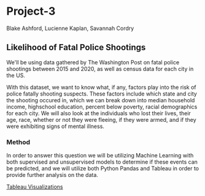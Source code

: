 # Project-3
Blake Ashford, Lucienne Kaplan, Savannah Cordry

## Likelihood of Fatal Police Shootings
We'll be using data gathered by The Washington Post on fatal police shootings between 2015 and 2020, as well as census data for each city in the US.

With this dataset, we want to know what, if any, factors play into the risk of police fatally shooting suspects. These factors include which state and city the shooting occured in, which we can break down into median household income, highschool education, percent below poverty, racial demographics for each city. We will also look at the individuals who lost their lives, their age, race, whether or not they were fleeing, if they were armed, and if they were exhibiting signs of mental illness.

### Method
In order to answer this question we will be utilizing Machine Learning with both supervised and unsupervised models to determine if these events can be predicted, and we will utilize both Python Pandas and Tableau in order to provide further analysis on the data.

[Tableau Visualizations](https://public.tableau.com/profile/blake.ashford#!/vizhome/Project-3_16156616983590/Mapofshootings)
